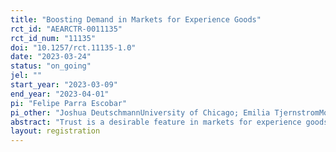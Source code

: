 ```yaml
---
title: "Boosting Demand in Markets for Experience Goods"
rct_id: "AEARCTR-0011135"
rct_id_num: "11135"
doi: "10.1257/rct.11135-1.0"
date: "2023-03-24"
status: "on_going"
jel: ""
start_year: "2023-03-09"
end_year: "2023-04-01"
pi: "Felipe Parra Escobar"
pi_other: "Joshua DeutschmannUniversity of Chicago; Emilia TjernstromMonash University"
abstract: "Trust is a desirable feature in markets for experience goods as it induces demand. Therefore, if consumers believe it is very unlikely to find sellers that offer high-quality goods, this type of markets may break down. Consequently, a change in consumer beliefs can boost demand for experience goods. In this paper, we experimentally test if a shock to consumer beliefs, namely the entry of a quality-conscious seller into the market, can boost demand for an experience good. We conduct a lab-in-the-field experiment with farmers in Western Kenya, where we recreate an agricultural input market. Specifically, participants choose between two types of goods: one with fixed quality and another one with varying quality, which is unknown ex-ante. Some randomly selected respondents also have the chance to select the varying-quality good from two types of distributions, which respondents partially know. One of those quality distributions, which represents the quality-conscious entrant seller, has a smaller mean and variance than the incumbent distribution. Additionally, we elicit respondents' beliefs about the quality distributions to test whether the effect of entry on demand depends on consumer beliefs rather than the true quality distribution of the experience good in the market. Finally, we elicit participants willingness-to-pay for the different goods offered throughout the game to observe if their valuation varies depending on the quality distribution they face."
layout: registration
---
```


